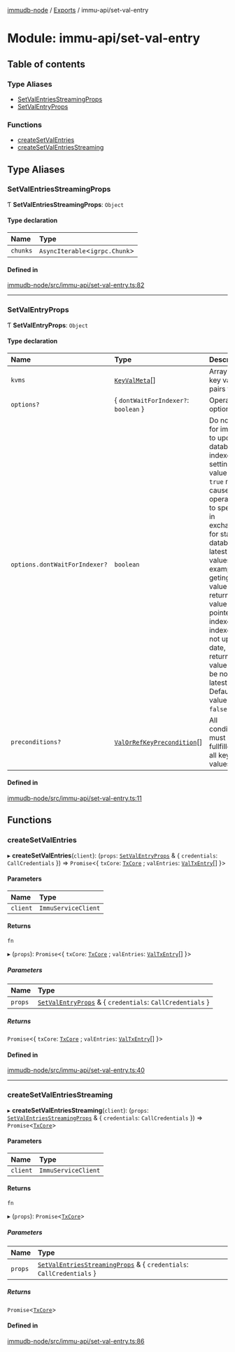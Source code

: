 [immudb-node](../README.md) / [Exports](../modules.md) / immu-api/set-val-entry

# Module: immu-api/set-val-entry

## Table of contents

### Type Aliases

- [SetValEntriesStreamingProps](immu_api_set_val_entry.md#setvalentriesstreamingprops)
- [SetValEntryProps](immu_api_set_val_entry.md#setvalentryprops)

### Functions

- [createSetValEntries](immu_api_set_val_entry.md#createsetvalentries)
- [createSetValEntriesStreaming](immu_api_set_val_entry.md#createsetvalentriesstreaming)

## Type Aliases

### SetValEntriesStreamingProps

Ƭ **SetValEntriesStreamingProps**: `Object`

#### Type declaration

| Name | Type |
| :------ | :------ |
| `chunks` | `AsyncIterable`<`igrpc.Chunk`\> |

#### Defined in

[immudb-node/src/immu-api/set-val-entry.ts:82](https://github.com/codenotary/immudb-node/blob/fe12060/immudb-node/src/immu-api/set-val-entry.ts#L82)

___

### SetValEntryProps

Ƭ **SetValEntryProps**: `Object`

#### Type declaration

| Name | Type | Description |
| :------ | :------ | :------ |
| `kvms` | [`KeyValMeta`](types_KeyValMeta.md#keyvalmeta)[] | Array of key value pairs to set. |
| `options?` | { `dontWaitForIndexer?`: `boolean`  } | Operation options. |
| `options.dontWaitForIndexer?` | `boolean` | Do not wait for immudb to update database indexes, setting this value to `true` may cause operation to speed up in exchange for stale database latest keys values.  For example geting key value will return key value pointed by indexer. If indexer is not up to date, returned value may be not latest value.  Default value is `false`. |
| `preconditions?` | [`ValOrRefKeyPrecondition`](types_ValOrRefKeyPrecondition.md#valorrefkeyprecondition)[] | All conditions must be fullfilled for all key values. |

#### Defined in

[immudb-node/src/immu-api/set-val-entry.ts:11](https://github.com/codenotary/immudb-node/blob/fe12060/immudb-node/src/immu-api/set-val-entry.ts#L11)

## Functions

### createSetValEntries

▸ **createSetValEntries**(`client`): (`props`: [`SetValEntryProps`](immu_api_set_val_entry.md#setvalentryprops) & { `credentials`: `CallCredentials`  }) => `Promise`<{ `txCore`: [`TxCore`](types_Tx.md#txcore) ; `valEntries`: [`ValTxEntry`](types_TxEntry.md#valtxentry)[]  }\>

#### Parameters

| Name | Type |
| :------ | :------ |
| `client` | `ImmuServiceClient` |

#### Returns

`fn`

▸ (`props`): `Promise`<{ `txCore`: [`TxCore`](types_Tx.md#txcore) ; `valEntries`: [`ValTxEntry`](types_TxEntry.md#valtxentry)[]  }\>

##### Parameters

| Name | Type |
| :------ | :------ |
| `props` | [`SetValEntryProps`](immu_api_set_val_entry.md#setvalentryprops) & { `credentials`: `CallCredentials`  } |

##### Returns

`Promise`<{ `txCore`: [`TxCore`](types_Tx.md#txcore) ; `valEntries`: [`ValTxEntry`](types_TxEntry.md#valtxentry)[]  }\>

#### Defined in

[immudb-node/src/immu-api/set-val-entry.ts:40](https://github.com/codenotary/immudb-node/blob/fe12060/immudb-node/src/immu-api/set-val-entry.ts#L40)

___

### createSetValEntriesStreaming

▸ **createSetValEntriesStreaming**(`client`): (`props`: [`SetValEntriesStreamingProps`](immu_api_set_val_entry.md#setvalentriesstreamingprops) & { `credentials`: `CallCredentials`  }) => `Promise`<[`TxCore`](types_Tx.md#txcore)\>

#### Parameters

| Name | Type |
| :------ | :------ |
| `client` | `ImmuServiceClient` |

#### Returns

`fn`

▸ (`props`): `Promise`<[`TxCore`](types_Tx.md#txcore)\>

##### Parameters

| Name | Type |
| :------ | :------ |
| `props` | [`SetValEntriesStreamingProps`](immu_api_set_val_entry.md#setvalentriesstreamingprops) & { `credentials`: `CallCredentials`  } |

##### Returns

`Promise`<[`TxCore`](types_Tx.md#txcore)\>

#### Defined in

[immudb-node/src/immu-api/set-val-entry.ts:86](https://github.com/codenotary/immudb-node/blob/fe12060/immudb-node/src/immu-api/set-val-entry.ts#L86)
